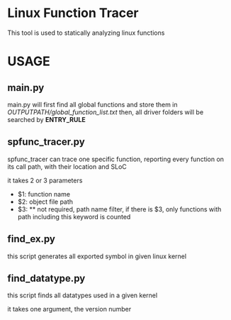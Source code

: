 # Linux Function Tracer
This tool is used to statically analyzing linux functions

# USAGE

## main.py
main.py will first find all global functions and store them in *OUTPUTPATH/global_function_list.txt*
then, all driver folders will be searched by **ENTRY_RULE**

## spfunc_tracer.py
spfunc_tracer can trace one specific function, reporting every 
function on its call path, with their location and SLoC

it takes 2 or 3 parameters
* $1:	function name
* $2:	object file path
* $3: ** not required, path name filter,
if there is $3, only functions with path including 
this keyword is counted

## find_ex.py
this script generates all exported symbol in given linux kernel

## find_datatype.py
this script finds all datatypes used in a given kernel

it takes one argument, the version number

